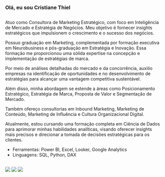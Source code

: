 ### Olá, eu sou Cristiane Thiel
##
Atuo como Consultora de Marketing Estratégico, com foco em Inteligência de Mercado e Estratégia de Negócios. Meu objetivo é fornecer insights estratégicos que impulsionem o crescimento e o sucesso dos negócios.

Possuo graduação em Marketing, complementada por formação executiva em Neurobusiness e pós-graduação em Estratégia e Inovação. Essa formação me proporcionou uma sólida expertise na concepção e implementação de estratégias de marca.

Por meio de análises detalhadas do mercado e da concorrência, auxilio empresas na identificação de oportunidades e no desenvolvimento de estratégias para alcançar uma vantagem competitiva sustentável.

Além disso, minha abordagem se estende a áreas como Posicionamento Estratégico, Estratégia de Marca, Proposta de Valor e Segmentação de Mercado.

Também ofereço consultorias em Inbound Marketing, Marketing de Conteúdo, Marketing de Influência e Cultura Organizacional Digital.

Atualmente, estou cursando uma formação completa em Ciência de Dados para aprimorar minhas habilidades analíticas, visando oferecer insights mais precisos e direcionar a tomada de decisões estratégicas para os clientes.

- Ferramentas: Power BI, Excel, Looker, Google Analytics
- Linguagens: SQL, Python, DAX
##
<div style="diplay:inline_block">
  <a href="https://www.instagram.com/cristianethiel/" target="_blank"><img src="https://img.shields.io/badge/Instagram-E4405F?style=for-the-badge&logo=instagram&logoColor=white"></a>
  <a href="https://www.linkedin.com/in/cristianethiel" target="_blank"><img src="https://img.shields.io/badge/LinkedIn-0077B5?style=for-the-badge&logo=linkedin&logoColor=white"></a>
  <a href="https://www.youtube.com/channel/UCXxcQu6K8jNsBIZV1xP_kGg?sub_confirmation=1" target="_blank"><img src="https://img.shields.io/badge/YouTube-FF0000?style=for-the-badge&logo=youtube&logoColor=white"></a>
</div>
